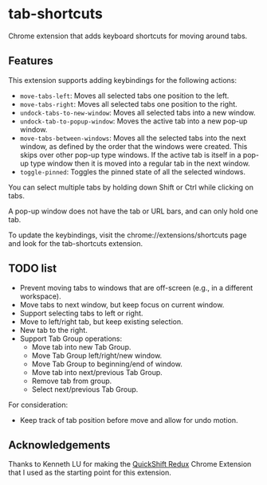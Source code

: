 # tab-shortcuts
Chrome extension that adds keyboard shortcuts for moving around tabs.

## Features 
This extension supports adding keybindings for the following actions:

*   `move-tabs-left`: Moves all selected tabs one position to the left.
*   `move-tabs-right`: Moves all selected tabs one position to the right.
*   `undock-tabs-to-new-window`: Moves all selected tabs into a new window.
*   `undock-tab-to-popup-window`: Moves the active tab into a new pop-up window.
*   `move-tabs-between-windows`: Moves all the selected tabs into the next window,
    as defined by the order that the windows were created.  This skips over
    other pop-up type windows. If the active tab is itself in a pop-up type
    window then it is moved into a regular tab in the next window.
*   `toggle-pinned`: Toggles the pinned state of all the selected windows.

You can select multiple tabs by holding down Shift or Ctrl while clicking on tabs.

A pop-up window does not have the tab or URL bars, and can only hold one tab.

To update the keybindings, visit the chrome://extensions/shortcuts page and look for the tab-shortcuts extension.

## TODO list

*   Prevent moving tabs to windows that are off-screen (e.g., in a different workspace).
*   Move tabs to next window, but keep focus on current window.
*   Support selecting tabs to left or right.
*   Move to left/right tab, but keep existing selection.
*   New tab to the right.
*   Support Tab Group operations:
    *   Move tab into new Tab Group.
    *   Move Tab Group left/right/new window.
    *   Move Tab Group to beginning/end of window.
    *   Move tab into next/previous Tab Group.
    *   Remove tab from group.
    *   Select next/previous Tab Group.

For consideration:

*   Keep track of tab position before move and allow for undo motion.

## Acknowledgements

Thanks to Kenneth LU for making the
[QuickShift Redux](https://github.com/luyangkenneth/quickshift-redux)
Chrome Extension that I used as the starting point for this extension.
